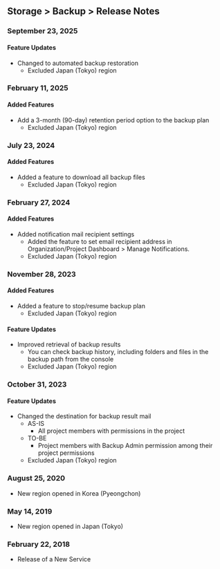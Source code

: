 ## Storage > Backup > Release Notes

### September 23, 2025
#### Feature Updates
* Changed to automated backup restoration
    * Excluded Japan (Tokyo) region

### February 11, 2025
#### Added Features
* Add a 3-month (90-day) retention period option to the backup plan
    * Excluded Japan (Tokyo) region

### July 23, 2024
#### Added Features
* Added a feature to download all backup files
    * Excluded Japan (Tokyo) region

### February 27, 2024
#### Added Features
* Added notification mail recipient settings 
    * Added the feature to set email recipient address in Organization/Project Dashboard > Manage Notifications.
    * Excluded Japan (Tokyo) region

### November 28, 2023
#### Added Features
* Added a feature to stop/resume backup plan
    * Excluded Japan (Tokyo) region
#### Feature Updates
* Improved retrieval of backup results 
    * You can check backup history, including folders and files in the backup path from the console
    * Excluded Japan (Tokyo) region

### October 31, 2023
#### Feature Updates
* Changed the destination for backup result mail
    * AS-IS
        * All project members with permissions in the project
    * TO-BE
        * Project members with Backup Admin permission among their project permissions
    * Excluded Japan (Tokyo) region

### August 25, 2020
* New region opened in Korea (Pyeongchon)

### May 14, 2019
* New region opened in Japan (Tokyo)

### February 22, 2018
* Release of a New Service
